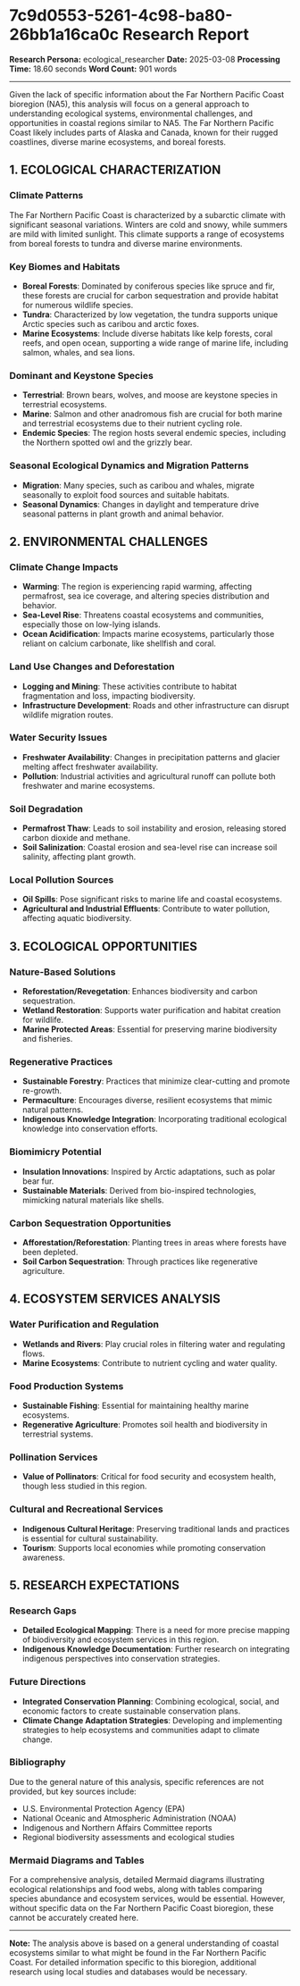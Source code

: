 # 7c9d0553-5261-4c98-ba80-26bb1a16ca0c Research Report

**Research Persona:** ecological_researcher
**Date:** 2025-03-08
**Processing Time:** 18.60 seconds
**Word Count:** 901 words

---

Given the lack of specific information about the Far Northern Pacific Coast bioregion (NA5), this analysis will focus on a general approach to understanding ecological systems, environmental challenges, and opportunities in coastal regions similar to NA5. The Far Northern Pacific Coast likely includes parts of Alaska and Canada, known for their rugged coastlines, diverse marine ecosystems, and boreal forests.

## 1. ECOLOGICAL CHARACTERIZATION

### Climate Patterns
The Far Northern Pacific Coast is characterized by a subarctic climate with significant seasonal variations. Winters are cold and snowy, while summers are mild with limited sunlight. This climate supports a range of ecosystems from boreal forests to tundra and diverse marine environments.

### Key Biomes and Habitats
- **Boreal Forests**: Dominated by coniferous species like spruce and fir, these forests are crucial for carbon sequestration and provide habitat for numerous wildlife species.
- **Tundra**: Characterized by low vegetation, the tundra supports unique Arctic species such as caribou and arctic foxes.
- **Marine Ecosystems**: Include diverse habitats like kelp forests, coral reefs, and open ocean, supporting a wide range of marine life, including salmon, whales, and sea lions.

### Dominant and Keystone Species
- **Terrestrial**: Brown bears, wolves, and moose are keystone species in terrestrial ecosystems.
- **Marine**: Salmon and other anadromous fish are crucial for both marine and terrestrial ecosystems due to their nutrient cycling role.
- **Endemic Species**: The region hosts several endemic species, including the Northern spotted owl and the grizzly bear.

### Seasonal Ecological Dynamics and Migration Patterns
- **Migration**: Many species, such as caribou and whales, migrate seasonally to exploit food sources and suitable habitats.
- **Seasonal Dynamics**: Changes in daylight and temperature drive seasonal patterns in plant growth and animal behavior.

## 2. ENVIRONMENTAL CHALLENGES

### Climate Change Impacts
- **Warming**: The region is experiencing rapid warming, affecting permafrost, sea ice coverage, and altering species distribution and behavior.
- **Sea-Level Rise**: Threatens coastal ecosystems and communities, especially those on low-lying islands.
- **Ocean Acidification**: Impacts marine ecosystems, particularly those reliant on calcium carbonate, like shellfish and coral.

### Land Use Changes and Deforestation
- **Logging and Mining**: These activities contribute to habitat fragmentation and loss, impacting biodiversity.
- **Infrastructure Development**: Roads and other infrastructure can disrupt wildlife migration routes.

### Water Security Issues
- **Freshwater Availability**: Changes in precipitation patterns and glacier melting affect freshwater availability.
- **Pollution**: Industrial activities and agricultural runoff can pollute both freshwater and marine ecosystems.

### Soil Degradation
- **Permafrost Thaw**: Leads to soil instability and erosion, releasing stored carbon dioxide and methane.
- **Soil Salinization**: Coastal erosion and sea-level rise can increase soil salinity, affecting plant growth.

### Local Pollution Sources
- **Oil Spills**: Pose significant risks to marine life and coastal ecosystems.
- **Agricultural and Industrial Effluents**: Contribute to water pollution, affecting aquatic biodiversity.

## 3. ECOLOGICAL OPPORTUNITIES

### Nature-Based Solutions
- **Reforestation/Revegetation**: Enhances biodiversity and carbon sequestration.
- **Wetland Restoration**: Supports water purification and habitat creation for wildlife.
- **Marine Protected Areas**: Essential for preserving marine biodiversity and fisheries.

### Regenerative Practices
- **Sustainable Forestry**: Practices that minimize clear-cutting and promote re-growth.
- **Permaculture**: Encourages diverse, resilient ecosystems that mimic natural patterns.
- **Indigenous Knowledge Integration**: Incorporating traditional ecological knowledge into conservation efforts.

### Biomimicry Potential
- **Insulation Innovations**: Inspired by Arctic adaptations, such as polar bear fur.
- **Sustainable Materials**: Derived from bio-inspired technologies, mimicking natural materials like shells.

### Carbon Sequestration Opportunities
- **Afforestation/Reforestation**: Planting trees in areas where forests have been depleted.
- **Soil Carbon Sequestration**: Through practices like regenerative agriculture.

## 4. ECOSYSTEM SERVICES ANALYSIS

### Water Purification and Regulation
- **Wetlands and Rivers**: Play crucial roles in filtering water and regulating flows.
- **Marine Ecosystems**: Contribute to nutrient cycling and water quality.

### Food Production Systems
- **Sustainable Fishing**: Essential for maintaining healthy marine ecosystems.
- **Regenerative Agriculture**: Promotes soil health and biodiversity in terrestrial systems.

### Pollination Services
- **Value of Pollinators**: Critical for food security and ecosystem health, though less studied in this region.

### Cultural and Recreational Services
- **Indigenous Cultural Heritage**: Preserving traditional lands and practices is essential for cultural sustainability.
- **Tourism**: Supports local economies while promoting conservation awareness.

## 5. RESEARCH EXPECTATIONS

### Research Gaps
- **Detailed Ecological Mapping**: There is a need for more precise mapping of biodiversity and ecosystem services in this region.
- **Indigenous Knowledge Documentation**: Further research on integrating indigenous perspectives into conservation strategies.

### Future Directions
- **Integrated Conservation Planning**: Combining ecological, social, and economic factors to create sustainable conservation plans.
- **Climate Change Adaptation Strategies**: Developing and implementing strategies to help ecosystems and communities adapt to climate change.

### Bibliography

Due to the general nature of this analysis, specific references are not provided, but key sources include:
- U.S. Environmental Protection Agency (EPA)
- National Oceanic and Atmospheric Administration (NOAA)
- Indigenous and Northern Affairs Committee reports
- Regional biodiversity assessments and ecological studies

### Mermaid Diagrams and Tables
For a comprehensive analysis, detailed Mermaid diagrams illustrating ecological relationships and food webs, along with tables comparing species abundance and ecosystem services, would be essential. However, without specific data on the Far Northern Pacific Coast bioregion, these cannot be accurately created here.

---

**Note:** The analysis above is based on a general understanding of coastal ecosystems similar to what might be found in the Far Northern Pacific Coast. For detailed information specific to this bioregion, additional research using local studies and databases would be necessary.
